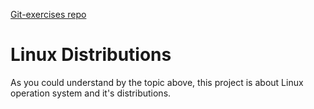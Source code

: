 [Git-exercises repo](https://TimurSarbassov.github.io/git-exercises/)

# Linux Distributions

As you could understand by the topic above, this project is about Linux operation system and it's distributions.
